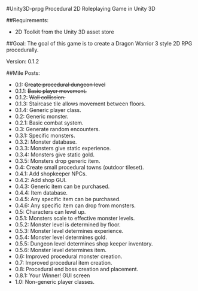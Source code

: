 #Unity3D-prpg
Procedural 2D Roleplaying Game in Unity 3D

##Requirements:
- 2D Toolkit from the Unity 3D asset store

##Goal:
The goal of this game is to create a Dragon Warrior 3 style 2D RPG procedurally.

Version: 0.1.2

##Mile Posts:
- 0.1: ~~Create procedural dungeon level~~
-   0.1.1: ~~Basic player movement.~~
-	0.1.2: ~~Wall collission.~~
-	0.1.3: Staircase tile allows movement between floors.
-	0.1.4: Generic player class.
- 0.2: Generic monster.
-	0.2.1: Basic combat system.
- 0.3: Generate random encounters.
-	0.3.1: Specific monsters.
-	0.3.2: Monster database.
-	0.3.3: Monsters give static experience.
-	0.3.4: Monsters give static gold.
-	0.3.5: Monsters drop generic item.
- 0.4: Create small procedural towns (outdoor tileset).
-	0.4.1: Add shopkeeper NPCs.
-	0.4.2: Add shop GUI.
-	0.4.3: Generic item can be purchased.
-	0.4.4: Item database.
-	0.4.5: Any specific item can be purchased.
-	0.4.6: Any specific item can drop from monsters.
- 0.5: Characters can level up.
-	0.5.1: Monsters scale to effective monster levels.
-	0.5.2: Monster level is determined by floor.
-	0.5.3: Monster level determines experience.
-	0.5.4: Monster level determines gold.
-	0.5.5: Dungeon level determines shop keeper inventory.
-	0.5.6: Monster level determines item.
- 0.6: Improved procedural monster creation.
- 0.7: Improved procedural item creation.
- 0.8: Procedural end boss creation and placement.
-	0.8.1: Your Winner! GUI screen
- 1.0: Non-generic player classes.
